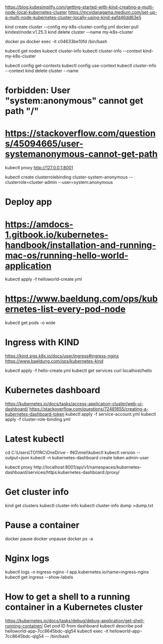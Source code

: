 https://blog.kubesimplify.com/getting-started-with-kind-creating-a-multi-node-local-kubernetes-cluster
https://mcvidanagama.medium.com/set-up-a-multi-node-kubernetes-cluster-locally-using-kind-eafd46dd63e5




kind create cluster --config my-k8s-cluster-config.yml
docker pull kindest/node:v1.25.3
kind delete cluster --name my-k8s-cluster


docker ps
docker exec -it c04633be10fd /bin/bash


kubectl get nodes
kubectl cluster-info
kubectl cluster-info --context kind-my-k8s-cluster

kubectl config get-contexts
kubectl config use-context <context-name>
kubectl cluster-info --context <context-name>
kind delete cluster --name <context-name>



# forbidden: User \"system:anonymous\" cannot get path \"/\"
# https://stackoverflow.com/questions/45094665/user-systemanonymous-cannot-get-path
kubectl proxy
http://127.0.0.1:8001

kubectl create clusterrolebinding cluster-system-anonymous --clusterrole=cluster-admin --user=system:anonymous



# Deploy app
# https://amdocs-1.gitbook.io/kubernetes-handbook/installation-and-running-mac-os/running-hello-world-application
kubectl apply -f helloworld-create.yml


# https://www.baeldung.com/ops/kubernetes-list-every-pod-node
kubectl get pods -o wide




# Ingress with KIND
https://kind.sigs.k8s.io/docs/user/ingress#ingress-nginx
https://www.baeldung.com/ops/kubernetes-kind

kubectl apply -f hello-create.yml
kubectl get services
curl localhost/hello


# Kubernetes dashboard
https://kubernetes.io/docs/tasks/access-application-cluster/web-ui-dashboard/
https://stackoverflow.com/questions/72481655/creating-a-kubernetes-dashboard-token
kubectl apply -f service-account.yml
kubectl apply -f cluster-role-binding.yml

# Latest kubectl
cd C:\Users\TO11RC\OneDrive - ING\miel\kubectl
kubectl version --output=json
kubectl -n kubernetes-dashboard create token admin-user

kubectl proxy
http://localhost:8001/api/v1/namespaces/kubernetes-dashboard/services/https:kubernetes-dashboard:/proxy/



# Get cluster info
kind get clusters
kubectl cluster-info
kubectl cluster-info dump >dump.txt


# Pause a container
docker pause <id>
docker unpause <id>
docker ps -a


# Nginx logs
kubectl logs -n ingress-nginx -l app.kubernetes.io/name=ingress-nginx
kubectl get ingress --show-labels



# How to get a shell to a running container in a Kubernetes cluster
https://kubernetes.io/docs/tasks/debug/debug-application/get-shell-running-container/
Get pod ID from dashboard
kubectl describe pod helloworld-app-7cc8645bdc-qlg54
kubectl exec -it helloworld-app-7cc8645bdc-qlg54 -- /bin/bash